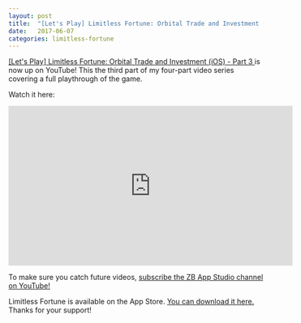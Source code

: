 ```yaml
---
layout: post
title:  "[Let's Play] Limitless Fortune: Orbital Trade and Investment (iOS) - Part 3"
date:   2017-06-07
categories: limitless-fortune
---
```


<a href="https://youtu.be/tBwNDm7yVsc">[Let's Play] Limitless Fortune: Orbital Trade and Investment (iOS) - Part 3 </a> is now up on YouTube! This the third part of my four-part video series covering a full playthrough of the game.

Watch it here:
<iframe width="560" height="315" src="https://www.youtube.com/embed/tBwNDm7yVsc" frameborder="0" allowfullscreen></iframe>

To make sure you catch future videos, <a href="https://www.youtube.com/channel/UCMl1bMe3w3XE0fJudADYCZQ">subscribe the ZB App Studio channel on YouTube!</a>

Limitless Fortune is available on the App Store. <a href="http://apple.co/2owfsav">You can download it here.</a> Thanks for your support!
